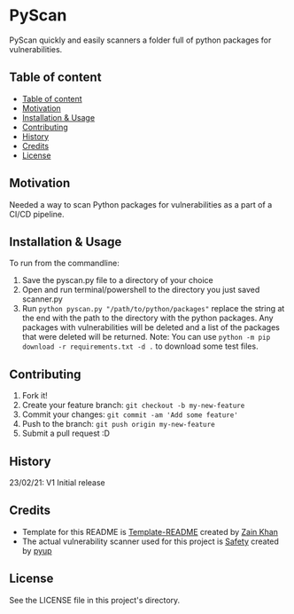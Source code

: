 # PyScan
PyScan quickly and easily scanners a folder full of python packages for vulnerabilities.

## Table of content
- [Table of content](#table-of-content)
- [Motivation](#motivation)
- [Installation \& Usage](#installation--usage)
- [Contributing](#contributing)
- [History](#history)
- [Credits](#credits)
- [License](#license)

## Motivation
Needed a way to scan Python packages for vulnerabilities as a part of a CI/CD pipeline.

## Installation & Usage
To run from the commandline:
1. Save the pyscan.py file to a directory of your choice
2. Open and run terminal/powershell to the directory you just saved scanner.py
3. Run `python pyscan.py "/path/to/python/packages"` replace the string at the end with the path to the directory with the python packages. Any packages with vulnerabilities will be deleted and a list of the packages that were deleted will be returned.
Note: You can use `python -m pip download -r requirements.txt -d .` to download some test files.

## Contributing
1. Fork it!
2. Create your feature branch: `git checkout -b my-new-feature`
3. Commit your changes: `git commit -am 'Add some feature'`
4. Push to the branch: `git push origin my-new-feature`
5. Submit a pull request :D

## History
23/02/21: V1 Initial release

## Credits
- Template for this README is <a href="https://github.com/gitzain/template-README">Template-README</a> created by <a href="https://iamzain.com">Zain Khan</a>
- The actual vulnerability scanner used for this project is <a href="https://github.com/pyupio/safety">Safety</a> created by <a href="https://pyup.io/">pyup</a>

## License
See the LICENSE file in this project's directory.
